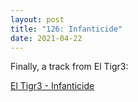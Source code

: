 ```yaml
---
layout: post
title: "126: Infanticide"
date: 2021-04-22
---
```


Finally, a track from El Tigr3:

[El Tigr3 - Infanticide](https://youtu.be/dGaU6y3eBeM)
